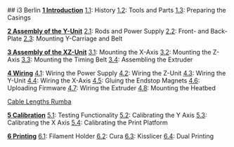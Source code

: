 \#\# i3 Berlin [**1 Introduction**](https://github.com/laydrop/i3_Berlin/wiki/Section-1-Introduction)
 [1.1](https://github.com/laydrop/i3_Berlin/wiki/Section-1.1-History): History
 [1.2](https://github.com/laydrop/i3_Berlin/wiki/Section-1.2-Tools-and-Parts): Tools and Parts
 [1.3](https://github.com/laydrop/i3_Berlin/wiki/Section-1.3-Preparing-Casings): Preparing the Casings

[**2 Assembly of the Y-Unit**](https://github.com/laydrop/i3_Berlin/wiki/Section-2-Assembly-of-the-Y-Unit)
 [2.1](https://github.com/laydrop/i3_Berlin/wiki/Section-2.1-Assembly-of-the-Y-Unit-Mounting-the-threaded-Rods-and-Power-Supply): Rods and Power Supply
 [2.2](https://github.com/laydrop/i3_Berlin/wiki/Section-2.2-Assembly-of-the-Y-Unit-Mounting-the-Front-and-Back-Plate): Front- and Back- Plate
 [2.3](https://github.com/laydrop/i3_Berlin/wiki/Section-2.3-Assembly-of-the-Y-Unit-Mounting-the-Y-Carriage-and-Timing-Belt): Mounting Y-Carriage and Belt

[**3 Assembly of the XZ-Unit**](https://github.com/laydrop/i3_Berlin/wiki/Section-3-Assembly-of-the-XZ-Unit)
 [3.1](https://github.com/laydrop/i3_Berlin/wiki/Section-3.1-Assembly-of-the-XZ-Unit-Mounting-the-X-Axis): Mounting the X-Axis
 [3.2](https://github.com/laydrop/i3_Berlin/wiki/Section-3.2-Assembly-of-the-XZ-Unit-Mounting-the-Z-Axis): Mounting the Z-Axis
 [3.3](https://github.com/laydrop/i3_Berlin/wiki/Section-3.3-Assembly-of-the-XZ-Unit-Mounting-the-Timing-Belt): Mounting the Timing Belt
 [3.4](https://github.com/laydrop/i3_Berlin/wiki/Section-3.4-Assembling-the-Extruder): Assembling the Extruder

[**4 Wiring**](https://github.com/laydrop/i3_Berlin/wiki/Section-4-Wiring)
 [4.1](https://github.com/laydrop/i3_Berlin/wiki/Section-4.1-Wiring-the-Power-Supply): Wiring the Power Supply
 [4.2](https://github.com/laydrop/i3_Berlin/wiki/Section-4.2-Wiring-the-Z-Unit): Wiring the Z-Unit
 [4.3](https://github.com/laydrop/i3_Berlin/wiki/Section-4.3-Wiring-the-Y-Unit): Wiring the Y-Unit
 [4.4](https://github.com/laydrop/i3_Berlin/wiki/Section-4.4-Wiring-the-X-Axis): Wiring the X-Axis
 [4.5](https://github.com/laydrop/i3_Berlin/wiki/Section-4.5-Gluing-the-Endstop-Magnets): Gluing the Endstop Magnets
 [4.6](https://github.com/laydrop/i3_Berlin/wiki/Section-4.6-Uploading-Firmware): Uploading Firmware
 [4.7](https://github.com/laydrop/i3_Berlin/wiki/Section-4.7-Wiring-the-Extruder): Wiring the Extruder
 [4.8](https://github.com/laydrop/i3_Berlin/wiki/Section-4.8-Mounting-the-Heatbed): Mounting the Heatbed

[Cable Lengths Rumba](https://github.com/laydrop/i3_Berlin/wiki/Section-4-Cable-Lengths-RUMBA)

[**5 Calibration**](https://github.com/laydrop/i3_Berlin/wiki/Section-5-Calibration)
 [5.1](https://github.com/laydrop/i3_Berlin/wiki/Section-5.1-Testing-Functionality): Testing Functionality
 [5.2](https://github.com/laydrop/i3_Berlin/wiki/Section-5.2-Calibrating-the-Y-Axis): Calibrating the Y Axis
 [5.3](https://github.com/laydrop/i3_Berlin/wiki/Section-5.3-Calibrate-the-X-Axis): Calibrating the X Axis
 [5.4](https://github.com/laydrop/i3_Berlin/wiki/Section-5.4-Calibrating-the-Print-Platform): Calibrating the Print Platform

[**6 Printing**](https://github.com/laydrop/i3_Berlin/wiki/Section-6-Printing)
 [6.1](https://github.com/laydrop/i3_Berlin/wiki/Section-6.1-FilamentHolder): Filament Holder
 [6.2](https://github.com/laydrop/i3_Berlin/wiki/Section-6.2-Cura): Cura
 [6.3](https://github.com/laydrop/i3_Berlin/wiki/Section-6.3-Kisslicer): Kisslicer
 [6.4](https://github.com/laydrop/i3_Berlin/wiki/Section-6.4-Dual-Printing): Dual Printing

